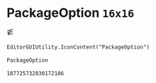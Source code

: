 # PackageOption `16x16`
<img src="/img/PackageOption.png" width=16 height=16>

``` CSharp
EditorGUIUtility.IconContent("PackageOption")
```
```
PackageOption
```
```
187725732830172186
```
